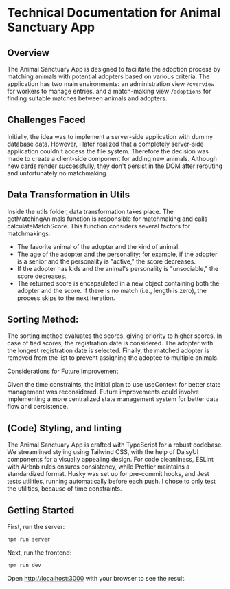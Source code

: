 # Technical Documentation for Animal Sanctuary App

## Overview

The Animal Sanctuary App is designed to facilitate the adoption process by matching animals with potential adopters based on various criteria. The application has two main environments: an administration view `/overview` for workers to manage entries, and a match-making view `/adoptions` for finding suitable matches between animals and adopters.

## Challenges Faced

Initially, the idea was to implement a server-side application with dummy database data. However, I later realized that a completely server-side application couldn't access the file system. Therefore the decision was made to create a client-side component for adding new animals. Although new cards render successfully, they don't persist in the DOM after rerouting and unfortunately no matchmaking.

## Data Transformation in Utils

Inside the utils folder, data transformation takes place. The getMatchingAnimals function is responsible for matchmaking and calls calculateMatchScore. This function considers several factors for matchmakings:

- The favorite animal of the adopter and the kind of animal.
- The age of the adopter and the personality; for example, if the adopter is a senior and the personality is "active," the score decreases.
- If the adopter has kids and the animal's personality is "unsociable," the score decreases.
- The returned score is encapsulated in a new object containing both the adopter and the score. If there is no match (i.e., length is zero), the process skips to the next iteration.

## Sorting Method:

The sorting method evaluates the scores, giving priority to higher scores. In case of tied scores, the registration date is considered. The adopter with the longest registration date is selected. Finally, the matched adopter is removed from the list to prevent assigning the adoptee to multiple animals.

Considerations for Future Improvement

Given the time constraints, the initial plan to use useContext for better state management was reconsidered. Future improvements could involve implementing a more centralized state management system for better data flow and persistence.

## (Code) Styling, and linting

The Animal Sanctuary App is crafted with TypeScript for a robust codebase. We streamlined styling using Tailwind CSS, with the help of DaisyUI components for a visually appealing design. For code cleanliness, ESLint with Airbnb rules ensures consistency, while Prettier maintains a standardized format. Husky was set up for pre-commit hooks, and Jest tests utilities, running automatically before each push. I chose to only test the utilities, because of time constraints.


## Getting Started

First, run the server:

```bash
npm run server
```

Next, run the frontend:

```bash
npm run dev
```

Open [http://localhost:3000](http://localhost:3000) with your browser to see the result.




